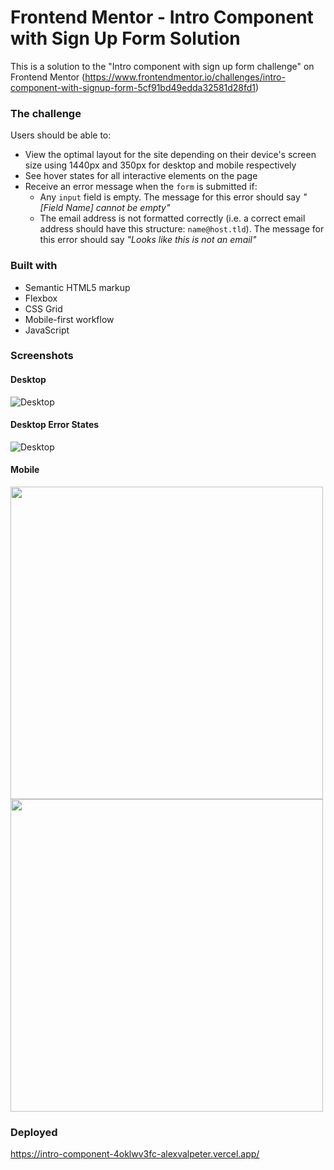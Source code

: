 # Frontend Mentor - Intro Component with Sign Up Form Solution

This is a solution to the "Intro component with sign up form challenge" on Frontend Mentor (https://www.frontendmentor.io/challenges/intro-component-with-signup-form-5cf91bd49edda32581d28fd1) 


### The challenge

Users should be able to:

- View the optimal layout for the site depending on their device's screen size using 1440px and 350px for desktop and mobile respectively
- See hover states for all interactive elements on the page
- Receive an error message when the `form` is submitted if:
  - Any `input` field is empty. The message for this error should say *"[Field Name] cannot be empty"*
  - The email address is not formatted correctly (i.e. a correct email address should have this structure: `name@host.tld`). The message for this error should say *"Looks like this is not an email"*


### Built with

- Semantic HTML5 markup
- Flexbox
- CSS Grid
- Mobile-first workflow
- JavaScript


### Screenshots

#### Desktop
![Desktop](./Screenshots/Desktop.png)

#### Desktop Error States
![Desktop](./Screenshots/Desktop_Error.png)

#### Mobile
<img src="./Screenshots/Mobile.png" width="500">  <img src="./Screenshots/Mobile_Error.png" width="500">  




### Deployed
https://intro-component-4oklwv3fc-alexvalpeter.vercel.app/
